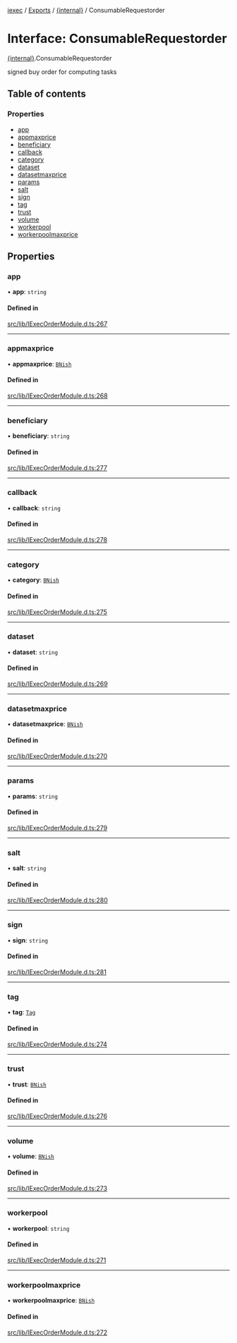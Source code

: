 [iexec](../README.md) / [Exports](../modules.md) / [{internal}](../modules/internal_.md) / ConsumableRequestorder

# Interface: ConsumableRequestorder

[{internal}](../modules/internal_.md).ConsumableRequestorder

signed buy order for computing tasks

## Table of contents

### Properties

- [app](internal_.ConsumableRequestorder.md#app)
- [appmaxprice](internal_.ConsumableRequestorder.md#appmaxprice)
- [beneficiary](internal_.ConsumableRequestorder.md#beneficiary)
- [callback](internal_.ConsumableRequestorder.md#callback)
- [category](internal_.ConsumableRequestorder.md#category)
- [dataset](internal_.ConsumableRequestorder.md#dataset)
- [datasetmaxprice](internal_.ConsumableRequestorder.md#datasetmaxprice)
- [params](internal_.ConsumableRequestorder.md#params)
- [salt](internal_.ConsumableRequestorder.md#salt)
- [sign](internal_.ConsumableRequestorder.md#sign)
- [tag](internal_.ConsumableRequestorder.md#tag)
- [trust](internal_.ConsumableRequestorder.md#trust)
- [volume](internal_.ConsumableRequestorder.md#volume)
- [workerpool](internal_.ConsumableRequestorder.md#workerpool)
- [workerpoolmaxprice](internal_.ConsumableRequestorder.md#workerpoolmaxprice)

## Properties

### app

• **app**: `string`

#### Defined in

[src/lib/IExecOrderModule.d.ts:267](https://github.com/iExecBlockchainComputing/iexec-sdk/blob/7feaf0f/src/lib/IExecOrderModule.d.ts#L267)

___

### appmaxprice

• **appmaxprice**: [`BNish`](../modules/internal_.md#bnish)

#### Defined in

[src/lib/IExecOrderModule.d.ts:268](https://github.com/iExecBlockchainComputing/iexec-sdk/blob/7feaf0f/src/lib/IExecOrderModule.d.ts#L268)

___

### beneficiary

• **beneficiary**: `string`

#### Defined in

[src/lib/IExecOrderModule.d.ts:277](https://github.com/iExecBlockchainComputing/iexec-sdk/blob/7feaf0f/src/lib/IExecOrderModule.d.ts#L277)

___

### callback

• **callback**: `string`

#### Defined in

[src/lib/IExecOrderModule.d.ts:278](https://github.com/iExecBlockchainComputing/iexec-sdk/blob/7feaf0f/src/lib/IExecOrderModule.d.ts#L278)

___

### category

• **category**: [`BNish`](../modules/internal_.md#bnish)

#### Defined in

[src/lib/IExecOrderModule.d.ts:275](https://github.com/iExecBlockchainComputing/iexec-sdk/blob/7feaf0f/src/lib/IExecOrderModule.d.ts#L275)

___

### dataset

• **dataset**: `string`

#### Defined in

[src/lib/IExecOrderModule.d.ts:269](https://github.com/iExecBlockchainComputing/iexec-sdk/blob/7feaf0f/src/lib/IExecOrderModule.d.ts#L269)

___

### datasetmaxprice

• **datasetmaxprice**: [`BNish`](../modules/internal_.md#bnish)

#### Defined in

[src/lib/IExecOrderModule.d.ts:270](https://github.com/iExecBlockchainComputing/iexec-sdk/blob/7feaf0f/src/lib/IExecOrderModule.d.ts#L270)

___

### params

• **params**: `string`

#### Defined in

[src/lib/IExecOrderModule.d.ts:279](https://github.com/iExecBlockchainComputing/iexec-sdk/blob/7feaf0f/src/lib/IExecOrderModule.d.ts#L279)

___

### salt

• **salt**: `string`

#### Defined in

[src/lib/IExecOrderModule.d.ts:280](https://github.com/iExecBlockchainComputing/iexec-sdk/blob/7feaf0f/src/lib/IExecOrderModule.d.ts#L280)

___

### sign

• **sign**: `string`

#### Defined in

[src/lib/IExecOrderModule.d.ts:281](https://github.com/iExecBlockchainComputing/iexec-sdk/blob/7feaf0f/src/lib/IExecOrderModule.d.ts#L281)

___

### tag

• **tag**: [`Tag`](../modules/internal_.md#tag)

#### Defined in

[src/lib/IExecOrderModule.d.ts:274](https://github.com/iExecBlockchainComputing/iexec-sdk/blob/7feaf0f/src/lib/IExecOrderModule.d.ts#L274)

___

### trust

• **trust**: [`BNish`](../modules/internal_.md#bnish)

#### Defined in

[src/lib/IExecOrderModule.d.ts:276](https://github.com/iExecBlockchainComputing/iexec-sdk/blob/7feaf0f/src/lib/IExecOrderModule.d.ts#L276)

___

### volume

• **volume**: [`BNish`](../modules/internal_.md#bnish)

#### Defined in

[src/lib/IExecOrderModule.d.ts:273](https://github.com/iExecBlockchainComputing/iexec-sdk/blob/7feaf0f/src/lib/IExecOrderModule.d.ts#L273)

___

### workerpool

• **workerpool**: `string`

#### Defined in

[src/lib/IExecOrderModule.d.ts:271](https://github.com/iExecBlockchainComputing/iexec-sdk/blob/7feaf0f/src/lib/IExecOrderModule.d.ts#L271)

___

### workerpoolmaxprice

• **workerpoolmaxprice**: [`BNish`](../modules/internal_.md#bnish)

#### Defined in

[src/lib/IExecOrderModule.d.ts:272](https://github.com/iExecBlockchainComputing/iexec-sdk/blob/7feaf0f/src/lib/IExecOrderModule.d.ts#L272)
